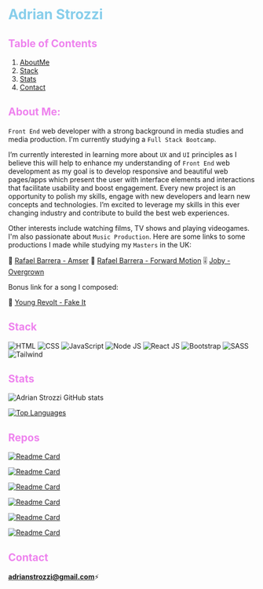# <span style="color:skyblue">Adrian Strozzi</span>

## <span style="color:violet">Table of Contents</span>
  
1. [AboutMe](#About-Me)
2. [Stack](#Stack)
3. [Stats](#Stats)
4. [Contact](#Contact)

## <span style="color:violet">About Me:</span>

`Front End` web developer with a strong background in media studies and media production. I'm currently studying a `Full Stack Bootcamp`.

I’m currently interested in learning more about `UX` and `UI` principles as I believe this will help to enhance my understanding of `Front End` web development as my goal is to develop responsive and beautiful web pages/apps which present the user with interface elements and interactions that facilitate usability and boost engagement. Every new project is an opportunity to polish my skills, engage with new developers and learn new concepts and technologies. I’m excited to leverage my skills in this ever changing industry and contribute to build the best web experiences.

Other interests include watching films, TV shows and playing videogames. I'm also passionate about `Music Production`. Here are some links to some productions I made while studying my `Masters` in the UK:

:saxophone:  [Rafael Barrera - Amser](https://rafaelbarreramusic.bandcamp.com/album/amser)  :musical_keyboard:  [Rafael Barrera - Forward Motion](https://rafaelbarreramusic.bandcamp.com/track/forward-motion)  :level_slider:  [Joby - Overgrown](https://jobyband.bandcamp.com/track/overgrown)

Bonus link for a song I composed:

:guitar: [Young Revolt - Fake It](https://www.youtube.com/watch?v=W1BDCbvqQw0&ab_channel=YoungRevolt)


## <span style="color:violet">Stack</span>

![HTML](https://img.shields.io/badge/-HTML-e34f26?logo=html5&logoColor=fff)
![CSS](https://img.shields.io/badge/-CSS-1572B6?logo=css3&logoColor=fff)
![JavaScript](https://img.shields.io/badge/-JavaScript-F7DF1E?logo=javascript&logoColor=fff)
![Node JS](https://img.shields.io/badge/-NodeJS-339933?logo=node.js&logoColor=fff)
![React JS](https://img.shields.io/badge/-ReactJS-61DAFB?logo=react&logoColor=fff)
![Bootstrap](https://img.shields.io/badge/-Bootstrap-7952B3?logo=react&logoColor=fff)
![SASS](https://img.shields.io/badge/-SASS-CC6699?logo=sass&logoColor=fff)
![Tailwind](https://img.shields.io/badge/-TAILWIND-06B6D4?logo=tailwindcss&logoColor=fff)

## <span style="color:violet">Stats</span>

![Adrian Strozzi GitHub stats](https://github-readme-stats.vercel.app/api?username=adrianstrozzi&show_icons=true&theme=radical)

[![Top Languages](https://github-readme-stats.vercel.app/api/top-langs/?username=adrianstrozzi&layout=compact)](https://github.com/anuraghazra/github-readme-stats)

## <span style="color:violet">Repos</span>

[![Readme Card](https://github-readme-stats.vercel.app/api/pin/?username=adrianstrozzi&repo=Tec09GoodReadmeGenerator)](https://github.com/adrianstrozzi/Tec09GoodReadmeGenerator)

[![Readme Card](https://github-readme-stats.vercel.app/api/pin/?username=KuiiMaldonado&repo=co2-calculator)](https://github.com/KuiiMaldonado/co2-calculator)

[![Readme Card](https://github-readme-stats.vercel.app/api/pin/?username=adrianstrozzi&repo=Tec06WeatherDashboard)](https://github.com/adrianstrozzi/Tec06WeatherDashboard)

[![Readme Card](https://github-readme-stats.vercel.app/api/pin/?username=adrianstrozzi&repo=Tec04CodeQuiz)](https://github.com/adrianstrozzi/Tec04CodeQuiz)

[![Readme Card](https://github-readme-stats.vercel.app/api/pin/?username=adrianstrozzi&repo=Tec02Portfolio)](https://github.com/adrianstrozzi/Tec02Portfolio)

[![Readme Card](https://github-readme-stats.vercel.app/api/pin/?username=adrianstrozzi&repo=food-shop-react)](https://github.com/adrianstrozzi/food-shop-react)
  
## <span style="color:violet">Contact</span>

**adrianstrozzi@gmail.com**:zap:
